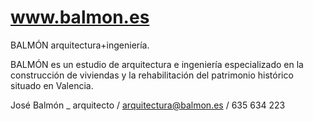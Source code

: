 # www.balmon.es

BALMÓN arquitectura+ingeniería. 

BALMÓN es un estudio de arquitectura e ingeniería especializado en la construcción de viviendas y la rehabilitación del patrimonio histórico situado en Valencia.

José Balmón _ arquitecto / arquitectura@balmon.es / 635 634 223
